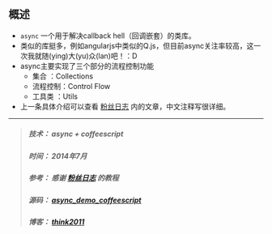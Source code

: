 概述
---
* `async` 一个用于解决callback hell（回调嵌套）的类库。
* 类似的库挺多，例如angularjs中类似的Q.js，但目前async关注率较高，这一次我就随(ying)大(yu)众(lan)吧！：D
* async主要实现了三个部分的流程控制功能
	* 集合	  ：Collections
	* 流程控制：Control Flow
	* 工具类  ：Utils
* 上一条具体介绍可以查看 [粉丝日志](http://blog.fens.me/nodejs-async/) 内的文章，中文注释写很详细。


---
> ##### 技术： async + coffeescript
> ##### 时间： 2014年7月
> ##### 参考： 感谢 [粉丝日志](http://blog.fens.me/nodejs-async/) 的教程
> ##### 源码： [async_demo_coffeescript](https://github.com/think2011/async_demo_coffeescript)
> ##### 博客： [think2011](http://think2011.github.io/)
